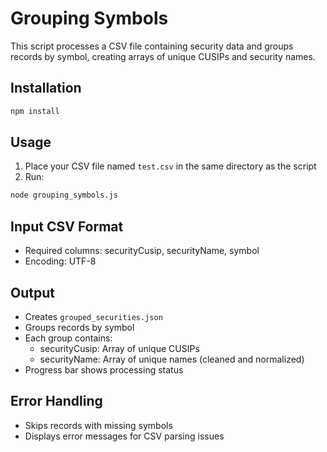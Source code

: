 # Grouping Symbols

This script processes a CSV file containing security data and groups records by symbol, creating arrays of unique CUSIPs and security names.

## Installation

```bash
npm install
```

## Usage

1. Place your CSV file named `test.csv` in the same directory as the script
2. Run:
```bash
node grouping_symbols.js
```

## Input CSV Format
- Required columns: securityCusip, securityName, symbol
- Encoding: UTF-8

## Output
- Creates `grouped_securities.json`
- Groups records by symbol
- Each group contains:
  - securityCusip: Array of unique CUSIPs
  - securityName: Array of unique names (cleaned and normalized)
- Progress bar shows processing status

## Error Handling
- Skips records with missing symbols
- Displays error messages for CSV parsing issues